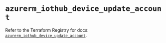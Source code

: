 # `azurerm_iothub_device_update_account`

Refer to the Terraform Registry for docs: [`azurerm_iothub_device_update_account`](https://registry.terraform.io/providers/hashicorp/azurerm/4.19.0/docs/resources/iothub_device_update_account).
